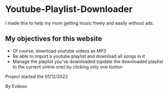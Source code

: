 # Youtube-Playlist-Downloader
I made this to help my mom getting music freely and easily without ads.

## My objectives for this website

- Of course, download youtube videos as MP3
- Be able to import a youtube playlist and download all songs in it
- Manage the playlist you've downloaded (update the downloaded playlist to the current online one) by clicking only one button

Project started the 01/12/2022

By Evileoo